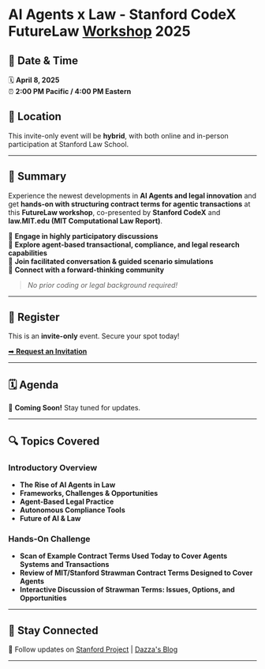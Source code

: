 # AI Agents x Law - Stanford CodeX FutureLaw [Workshop](https://computationallaw.org) 2025

## 📅 Date & Time
🗓 **April 8, 2025**  
⏰ **2:00 PM Pacific / 4:00 PM Eastern**  

## 📍 Location
This invite-only event will be **hybrid**, with both online and in-person participation at Stanford Law School.

---

## 🚀 Summary
Experience the newest developments in **AI Agents and legal innovation** and get **hands-on with structuring contract terms for agentic transactions** at this **FutureLaw workshop**, co-presented by **Stanford CodeX** and **law.MIT.edu (MIT Computational Law Report)**.

🔹 **Engage in highly participatory discussions**  
🔹 **Explore agent-based transactional, compliance, and legal research capabilities**  
🔹 **Join facilitated conversation & guided scenario simulations**  
🔹 **Connect with a forward-thinking community**  

> *No prior coding or legal background required!*

---

## 📝 Register
This is an **invite-only** event. Secure your spot today!

[➡ **Request an Invitation**](https://forms.gle/bew2BymfMSf6S8zj6)



---

## 🗓 Agenda
🚧 **Coming Soon!** Stay tuned for updates.

---

## 🔍 Topics Covered

### Introductory Overview
- **The Rise of AI Agents in Law**
- **Frameworks, Challenges & Opportunities**
- **Agent-Based Legal Practice**
- **Autonomous Compliance Tools**
- **Future of AI & Law**

### Hands-On Challenge
- **Scan of Example Contract Terms Used Today to Cover Agents Systems and Transactions**
- **Review of MIT/Stanford Strawman Contract Terms Designed to Cover Agents**
- **Interactive Discussion of Strawman Terms: Issues, Options, and Opportunities**


---

## 📢 Stay Connected

🔗 Follow updates on [Stanford Project](https://law.stanford.edu/codex-the-stanford-center-for-legal-informatics/projects/agentic-genai-transaction-systems/) | [Dazza's Blog](https://www.dazzagreenwood.com/)

-----
